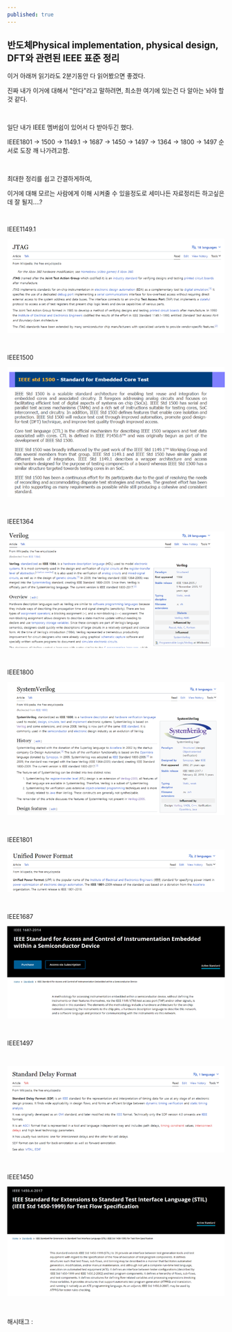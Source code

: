 ```yaml
---
published: true
---
```

## 반도체Physical implementation, physical design, DFT와 관련된 IEEE 표준 정리

이거 아래꺼 읽기라도 2분기동안 다 읽어봤으면 좋겠다.

진짜 내가 이거에 대해서 "안다"라고 말하려면, 최소한 여기에 있는건 다 알아는 놔야 할 것 같다.

​

일단 내가 IEEE 멤버쉽이 있어서 다 받아두긴 했다.

IEEE1801 -> 1500 -> 1149.1 ->  1687 -> 1450 -> 1497 -> 1364 -> 1800 -> 1497 순서로 도장 깨 나가려고함.

​

최대한 정리를 쉽고 간결하게하여,

이거에 대해 모르는 사람에게 이해 시켜줄 수 있을정도로 세미나든 자료정리든 하고싶은데 잘 될지....?

​

IEEE1149.1

![0](/assets/img/223078761724/0.png)

​

IEEE1500

![1](/assets/img/223078761724/1.png)

​

IEEE1364

![2](/assets/img/223078761724/2.png)

​

IEEE1800

![3](/assets/img/223078761724/3.png)

​

IEEE1801

![4](/assets/img/223078761724/4.png)

​

IEEE1687

![5](/assets/img/223078761724/5.png)

​

IEEE1497

​

![6](/assets/img/223078761724/6.png)

​

IEEE1450

![7](/assets/img/223078761724/7.png)

​

 해시태그 : 